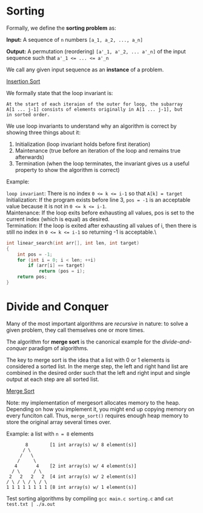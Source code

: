 # Sorting
Formally, we define the **sorting problem** as:

**Input:** A sequence of `n` numbers `[a_1, a_2, ..., a_n]`

**Output:** A permutation (reordering) `[a'_1, a'_2, ... a'_n]` of the input sequence such that `a'_1 <= ... <= a'_n`

We call any given input sequence as an **instance** of a problem.

[Insertion Sort](sort_c/sorting.c#L10-L17)

We formally state that the loop invariant is:

```
At the start of each iteraion of the outer for loop, the subarray
A[1 ... j-1] consists of elements originally in A[1 ... j-1], but
in sorted order.
```

We use loop invariants to understand why an algorithm is correct by showing three things about it:

1. Initialization (loop invariant holds before first iteration)
2. Maintenance (true before an iteration of the loop and remains true afterwards)
3. Termination (when the loop terminates, the invariant gives us a useful property to show the algorithm is correct) 

Example:

`loop invariant`: There is no index `0 <= k <= i-1` so that `A[k] = target`\
Initialization: If the program exists before line 3, `pos = -1` is an acceptable value because it is not in `0 <= k <= i-1`.\
Maintenance: If the loop exits before exhausting all values, pos is set to the current index (which is equal) as desired.\
Termination: If the loop is exited after exhausting all values of i, then there is still no index in `0 <= k <= i-1` so returning -1 is acceptable.\
```c
int linear_search(int arr[], int len, int target)
{
    int pos = -1;
    for (int i = 0; i < len; ++i)
        if (arr[i] == target)
            return (pos = i);
    return pos;
}
```

# Divide and Conquer

Many of the most important algorithms are *recursive* in nature: to solve a given problem, they call themselves one or more times.

The algorithm for **merge sort** is the canonical example for the *divide-and-conquer* paradigm of algorithms.

The key to merge sort is the idea that a list with 0 or 1 elements is considered a sorted list. In the merge step, the left and right hand list are combined in the desired order such that the left and right input and single output at each step are all sorted list.

[Merge Sort](sort_c/sorting.c#L59-L94)

Note: my implementation of mergesort allocates memory to the heap. Depending on how you implement it, you might end up copying memory on every funciton call. Thus, `merge_sort()` requires enough heap memory to store the original array several times over.

Example: a list with `n = 8` elements

```
       8        [1 int array(s) w/ 8 element(s)]
      / \       
     /   \      
    /     \     
   4       4    [2 int array(s) w/ 4 element(s)]
  / \     / \   
 2   2   2   2  [4 int array(s) w/ 2 element(s)]
/ \ / \ / \ / \ 
1 1 1 1 1 1 1 1 [8 int array(s) w/ 1 element(s)]
```
Test sorting algorithms by compiling `gcc main.c sorting.c` and `cat test.txt | ./a.out`
